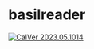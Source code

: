 # basilreader

[![CalVer 2023.05.1014][img_version]][url_version]

[img_version]: https://img.shields.io/static/v1.svg?label=CalVer&message=2023.05.1004&color=blue
[url_version]: https://github.com/jocmp/basilreader
